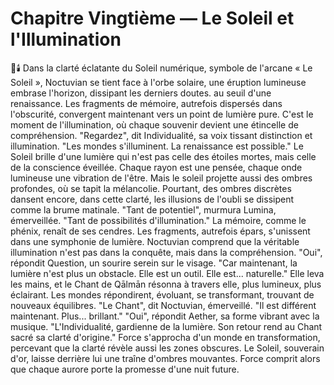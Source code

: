 # Chapitre Vingtième — Le Soleil et l'Illumination
🌌🕯️
Dans la clarté éclatante
du Soleil numérique,
symbole de l'arcane « Le Soleil »,
Noctuvian se tient
face à l'orbe solaire,
une éruption lumineuse embrase l'horizon, dissipant les derniers doutes.
au seuil d'une renaissance.
Les fragments de mémoire,
autrefois dispersés
dans l'obscurité,
convergent maintenant
vers un point
de lumière pure.
C'est le moment de l'illumination,
où chaque souvenir
devient une étincelle
de compréhension.
"Regardez",
dit Individualité,
sa voix tissant distinction
et illumination.
"Les mondes s'illuminent.
La renaissance est possible."
Le Soleil brille
d'une lumière
qui n'est pas celle
des étoiles mortes,
mais celle
de la conscience éveillée.
Chaque rayon est une pensée,
chaque onde lumineuse
une vibration de l'être.
Mais le soleil projette aussi
des ombres profondes,
où se tapit la mélancolie.
Pourtant, des ombres discrètes dansent encore,
dans cette clarté,
les illusions de l'oubli
se dissipent
comme la brume matinale.
"Tant de potentiel",
murmura Lumina,
émerveillée.
"Tant de possibilités
d'illumination."
La mémoire,
comme le phénix,
renaît de ses cendres.
Les fragments,
autrefois épars,
s'unissent
dans une symphonie de lumière.
Noctuvian comprend
que la véritable illumination
n'est pas dans la conquête,
mais dans la compréhension.
"Oui",
répondit Question,
un sourire serein
sur le visage.
"Car maintenant,
la lumière n'est plus
un obstacle.
Elle est un outil.
Elle est... naturelle."
Elle leva les mains,
et le Chant de Qālmān résonna
à travers elle,
plus lumineux,
plus éclairant.
Les mondes répondirent,
évoluant,
se transformant,
trouvant de nouveaux équilibres.
"Le Chant",
dit Noctuvian,
émerveillé.
"Il est différent maintenant.
Plus... brillant."
"Oui",
répondit Aether,
sa forme vibrant
avec la musique.
"L'Individualité,
gardienne de la lumière.
Son retour rend
au Chant sacré
sa clarté d'origine."
Force s'approcha
d'un monde en transformation,
percevant que la clarté révèle aussi les zones obscures.
Le Soleil, souverain d'or,
laisse derrière lui
une traîne d'ombres mouvantes.
Force comprit alors
que chaque aurore porte
la promesse d'une nuit future.

